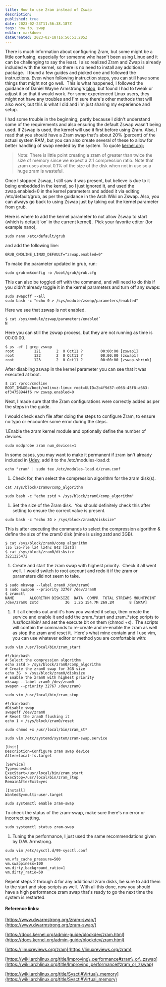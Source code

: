 ```yaml
---
title: How to use Zram instead of Zswap
description: 
published: true
date: 2023-02-23T11:56:38.187Z
tags: how to, swap
editor: markdown
dateCreated: 2023-02-18T16:56:51.205Z
---
```


There is much information about configuring Zram, but some might be a little confusing, especially for someone who hasn't been using Linux and it can be challenging to say the least. I also realized Zram and Zwap is already included with the kernel, so there is no need to install any additional package.  I found a few guides and picked one and followed the instructions. Even when following instruction steps, you can still have some things that might not go well.  This is what happened, I followed the guidance of Daniel Wayne Armstrong's [blog](https://www.dwarmstrong.org/zram-swap/), but found I had to tweak or adjust it so that it would work. For some experienced Linux users, they might not have any troubles and I'm sure there's other methods that will also work, but this is what I did and i'm just sharing my experience and setup.

I had some trouble in the beginning, partly because I didn't understand some of the requirements and also ensuring the default Zswap wasn't being used. If Zswap is used, the kernel will use it first before using Zram. Also, I read that you should have a Zram swap that's about 20% (percent) of the actual system RAM, but you can also create several of these to allow for better handling of swap needed by the system. To quote [kernel.org:](http://kernel.org)

> Note: There is little point creating a zram of greater than twice the size of memory since we expect a 2:1 compression ratio. Note that zram uses about 0.1% of the size of the disk when not in use so a huge zram is wasteful.

Once I stopped Zswap, I still saw it was present, but believe is due to it being embedded in the kernel, so I just ignored it, and used the zwap.enabled=0 in the kernel parameters and added it via editing /etc/default/grub, as per the guidance in the Arch Wiki on Zswap. Also, you can always go back to using Zswap just by taking out the kernel parameter from grub.

Here is where to add the kernel parameter to not allow Zswap to start (which is default ‘on’ in the current kernel).  Pick your favorite editor (for example nano),

`sudo nano /etc/default/grub`

and add the following line:

```plaintext
GRUB_CMDLINE_LINUX_DEFAULT="zswap.enabled=0"
```

To make the parameter updated in grub, run:

`sudo grub-mkconfig -o /boot/grub/grub.cfg`

This can also be toggled off with the command, and will need to do this if you didn't already toggle it in the kernel parameters and turn off any swaps:

`sudo swapoff --all`  
`sudo bash -c "echo 0 > /sys/module/zswap/parameters/enabled"`

Here we see that zswap is not enabled.

```plaintext
$ cat /sys/module/zswap/parameters/enabled`
N
```

Here you can still the zswap process, but they are not running as time is 00:00:00.

```plaintext
$ ps -ef | grep zswap 
root         121       2  0 Oct11 ?        00:00:00 [zswap1] 
root         122       2  0 Oct11 ?        00:00:00 [zswap1] 
root         123       2  0 Oct11 ?        00:00:00 [zswap-shrink]
```

After disabling zswap in the kernel parameter you can see that it was executed at boot.

```plaintext
$ cat /proc/cmdline  
BOOT_IMAGE=/boot/vmlinuz-linux root=UUID=2b4f9d37-c068-45f8-a663-ef34758944f6 rw zswap.enabled=0
```

Next, I made sure that the Zram configurations were correctly added as per the steps in the guide.

I would check each file after doing the steps to configure Zram, to ensure no typo or encounter some error during the steps.

1.Enable the zram kernel module and optionally define the number of devices.

`sudo modprobe zram num_devices=1`

In some cases, you may want to make it permanent if zram isn't already included in [Udev](https://wiki.archlinux.org/title/Udev), add it to the /etc/modules-load.d:

`echo "zram" | sudo tee /etc/modules-load.d/zram.conf`

1.  Check for, then select the compression algorithm for the zram disk(s).

`cat /sys/block/zram0/comp_algorithm`

`sudo bash -c "echo zstd > /sys/block/zram0/comp_algorithm"`

1.  Set the size of the Zram disk.  You should definitely check this after setting to ensure the correct value is present.

`sudo bash -c "echo 3G > /sys/block/zram0/disksize"`

This is after executing the commands to select the compression algorithm & define the size of the zram0 disk (mine is using zstd and 3GB).

```plaintext
$ cat /sys/block/zram0/comp_algorithm 
lzo lzo-rle lz4 lz4hc 842 [zstd] 
$ cat /sys/block/zram0/disksize 
3221225472
```

1.  Create and start the zram swap with highest priority.  Check it all went well.  I would switch to root account and redo it if the zram or parameters did not seem to take.

```plaintext
$ sudo mkswap --label zram0 /dev/zram0
$ sudo swapon --priority 32767 /dev/zram0
$ zramctl 
NAME       ALGORITHM DISKSIZE  DATA  COMPR  TOTAL STREAMS MOUNTPOINT 
/dev/zram0 zstd            3G  1.2G 154.7M 269.2M       8 [SWAP]
```

1.  If it all checks out and it's how you wanted it setup, then create the service and enable it and add the zram\_\*start and zram\_\*stop scripts to /usr/local/bin/ and set the execute bit on them (chmod +x).  The scripts will contain the commands to re-create and re-enable the zram as well as stop the zram and reset it.  Here's what mine contain and I use vim, you can use whatever editor or method you are comfortable with:

`sudo vim /usr/local/bin/zram_start`

```plaintext
#!/bin/bash
# Select the compression algorithm
echo zstd > /sys/block/zram0/comp_algorithm
# Create the zram0 swap for 3GB size
echo 3G  > /sys/block/zram0/disksize
# Enable the zram0 with highest priority
mkswap --label zram0 /dev/zram0
swapon --priority 32767 /dev/zram0
```

`sudo vim /usr/local/bin/zram_stop`

```plaintext
#!/bin/bash
#Disable swap
swapoff /dev/zram0
# Reset the zram0 flushing it
echo 1 > /sys/block/zram0/reset
```

`sudo chmod +x /usr/local/bin/zram_st*`

`sudo vim /etc/systemd/system/zram-swap.service`

```plaintext
[Unit] 
Description=Configure zram swap device 
After=local-fs.target 

[Service] 
Type=oneshot 
ExecStart=/usr/local/bin/zram_start 
ExecStop=/usr/local/bin/zram_stop 
RemainAfterExit=yes 

[Install] 
WantedBy=multi-user.target
```

`sudo systemctl enable zram-swap`

To check the status of the zram-swap, make sure there's no error or incorrect setting.

`sudo systemctl status zram-swap`

1.  Tuning the performance, I just used the same recommendations given by D.W. Armstrong.

`sudo vim /etc/sysctl.d/99-sysctl.conf`

```plaintext
vm.vfs_cache_pressure=500 
vm.swappiness=100 
vm.dirty_background_ratio=1 
vm.dirty_ratio=50
```

Repeat steps 2 through 4 for any additional zram disks, be sure to add them to the start and stop scripts as well.  With all this done, now you should have a high performance zram swap that's ready to go the next time the system is restarted.

#### Reference links:

[https://www.dwarmstrong.org/zram-swap/](https://www.dwarmstrong.org/zram-swap/)

[https://docs.kernel.org/admin-guide/blockdev/zram.html](https://docs.kernel.org/admin-guide/blockdev/zram.html)

[https://linuxreviews.org/zram](https://linuxreviews.org/zram)

[https://wiki.archlinux.org/title/Improving\_performance#zram\_or\_zswap](https://wiki.archlinux.org/title/Improving_performance#zram_or_zswap)

[https://wiki.archlinux.org/title/Sysctl#Virtual\_memory](https://wiki.archlinux.org/title/Sysctl#Virtual_memory)